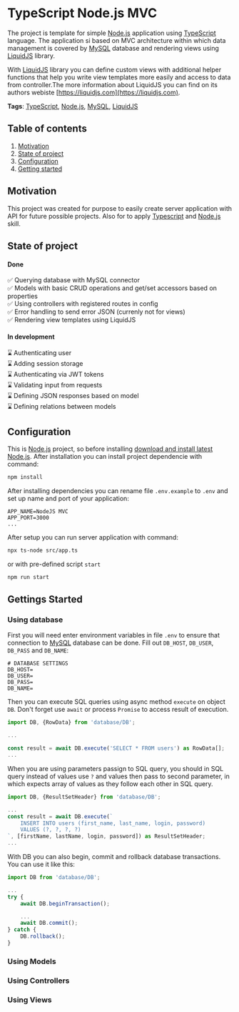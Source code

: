 # TypeScript Node.js MVC
The project is template for simple [Node.js](https://nodejs.org/en) application using [TypeScript](https://www.typescriptlang.org/) language. The application si based on MVC architecture within which data management is covered by [MySQL](https://www.mysql.com/) database and rendering views using [LiquidJS](https://liquidjs.com/) library.

With [LiquidJS](https://liquidjs.com/) library you can define custom views with additional helper functions that help you write view templates more easily and access to data from controller.The more information about LiquidJS you can find on its authors webiste [https://liquidjs.com](https://liquidjs.com).

**Tags**: [TypeScript](https://www.typescriptlang.org/), [Node.js](https://nodejs.org/en), [MySQL](https://www.mysql.com/), [LiquidJS](https://liquidjs.com/)
## Table of contents
1. [Motivation](#motivation)
2. [State of project](#state-of-project)
3. [Configuration](#configuration)
4. [Getting started](#gettings-started)

## Motivation
This project was created for purpose to easily create server application with API for future possible projects. Also for to apply [Typescript](https://www.typescriptlang.org/) and [Node.js](https://nodejs.org/en) skill.

## State of project
#### Done
✅ Querying database with MySQL connector<br />
✅ Models with basic CRUD operations and get/set accessors based on properties<br />
✅ Using controllers with registered routes in config<br />
✅ Error handling to send error JSON (currenly not for views)<br />
✅ Rendering view templates using LiquidJS<br />

#### In development
⌛ Authenticating user<br />
⌛ Adding session storage<br />
⌛ Authenticating via JWT tokens<br />
⌛ Validating input from requests<br />
⌛ Defining JSON responses based on model<br />
⌛ Defining relations between models<br />

## Configuration
This is [Node.js](https://nodejs.org/en) project, so before installing [download and install latest Node.js](https://nodejs.org/en/download/current).
After installation you can install project dependencie  with command:
```bash
npm install
```
After installing dependencies you can rename file `.env.example` to `.env` and set up name and port of your application:
```
APP_NAME=NodeJS MVC
APP_PORT=3000
...
```

After setup you can run server application with command:
```bash
npx ts-node src/app.ts
```
or with pre-defined script `start`
```bash
npm run start
```
## Gettings Started
### Using database
First you will need enter environment variables in file `.env` to ensure that connection to [MySQL](https://www.mysql.com/) database can be done. Fill out `DB_HOST`, `DB_USER`, `DB_PASS` and `DB_NAME`:
```
# DATABASE SETTINGS
DB_HOST=
DB_USER=
DB_PASS=
DB_NAME=
```
Then you can execute SQL queries using async method `execute` on object `DB`. Don't forget use `await` or process `Promise` to access result of execution.
```typescript
import DB, {RowData} from 'database/DB';

...

const result = await DB.execute('SELECT * FROM users') as RowData[];
...
```
When you are using parameters passign to SQL query, you should in SQL query instead of values use `?` and values then pass to second parameter, in which expects array of values as they follow each other in SQL query.
```typescript
import DB, {ResultSetHeader} from 'database/DB';

...
const result = await DB.execute(`
    INSERT INTO users (first_name, last_name, login, password)
    VALUES (?, ?, ?, ?)
`, [firstName, lastName, login, password]) as ResultSetHeader;
...
```
With DB you can also begin, commit and rollback database transactions. You can use it like this:
```typescript
import DB from 'database/DB';

...
try {
    await DB.beginTransaction();

    ...
    await DB.commit();
} catch {
    DB.rollback();
}

```
### Using Models

### Using Controllers

### Using Views
